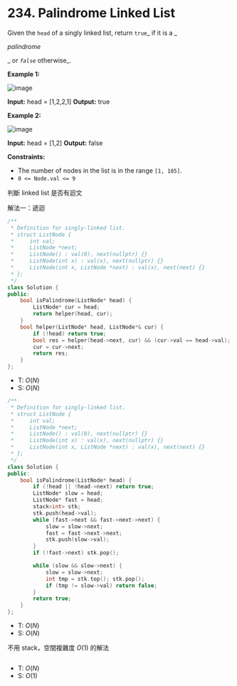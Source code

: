 # 234. Palindrome Linked List

Given the `head` of a singly linked list, return `true`_ if it is a _

_palindrome_

_ or _`false`_ otherwise_.

**Example 1:**

![image](https://assets.leetcode.com/uploads/2021/03/03/pal1linked-list.jpg)

**Input:** head = \[1,2,2,1\]
**Output:** true

**Example 2:**

![image](https://assets.leetcode.com/uploads/2021/03/03/pal2linked-list.jpg)

**Input:** head = \[1,2\]
**Output:** false

**Constraints:**

- The number of nodes in the list is in the range `[1, 105]`.
- `0 <= Node.val <= 9`

判斷 linked list 是否有迴文

解法一：遞迴

```cpp
/**
 * Definition for singly-linked list.
 * struct ListNode {
 *     int val;
 *     ListNode *next;
 *     ListNode() : val(0), next(nullptr) {}
 *     ListNode(int x) : val(x), next(nullptr) {}
 *     ListNode(int x, ListNode *next) : val(x), next(next) {}
 * };
 */
class Solution {
public:
    bool isPalindrome(ListNode* head) {
        ListNode* cur = head;
        return helper(head, cur);
    }
    bool helper(ListNode* head, ListNode*& cur) {
        if (!head) return true;
        bool res = helper(head->next, cur) && (cur->val == head->val);
        cur = cur->next;
        return res;
    }
};
```


- T: $O(N)$
- S: $O(N)$


```cpp
/**
 * Definition for singly-linked list.
 * struct ListNode {
 *     int val;
 *     ListNode *next;
 *     ListNode() : val(0), next(nullptr) {}
 *     ListNode(int x) : val(x), next(nullptr) {}
 *     ListNode(int x, ListNode *next) : val(x), next(next) {}
 * };
 */
class Solution {
public:
    bool isPalindrome(ListNode* head) {
        if (!head || !head->next) return true;
        ListNode* slow = head;
        ListNode* fast = head;
        stack<int> stk;
        stk.push(head->val);
        while (fast->next && fast->next->next) {
            slow = slow->next;
            fast = fast->next->next;
            stk.push(slow->val);
        }
        if (!fast->next) stk.pop();

        while (slow && slow->next) {
            slow = slow->next;
            int tmp = stk.top(); stk.pop();
            if (tmp != slow->val) return false;
        }
        return true;
    }
};
```


- T: $O(N)$
- S: $O(N)$


不用 stack，空間複雜度 $O(1)$ 的解法

```cpp

```

- T: $O(N)$
- S: $O(1)$

